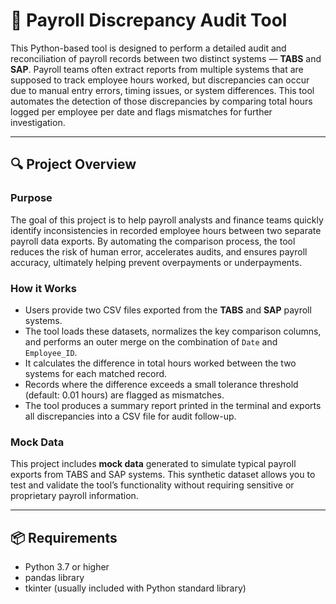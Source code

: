 # 🧾 Payroll Discrepancy Audit Tool

This Python-based tool is designed to perform a detailed audit and reconciliation of payroll records between two distinct systems — **TABS** and **SAP**. Payroll teams often extract reports from multiple systems that are supposed to track employee hours worked, but discrepancies can occur due to manual entry errors, timing issues, or system differences. This tool automates the detection of those discrepancies by comparing total hours logged per employee per date and flags mismatches for further investigation.

---

## 🔍 Project Overview

### Purpose

The goal of this project is to help payroll analysts and finance teams quickly identify inconsistencies in recorded employee hours between two separate payroll data exports. By automating the comparison process, the tool reduces the risk of human error, accelerates audits, and ensures payroll accuracy, ultimately helping prevent overpayments or underpayments.

### How it Works

- Users provide two CSV files exported from the **TABS** and **SAP** payroll systems.
- The tool loads these datasets, normalizes the key comparison columns, and performs an outer merge on the combination of `Date` and `Employee_ID`.
- It calculates the difference in total hours worked between the two systems for each matched record.
- Records where the difference exceeds a small tolerance threshold (default: 0.01 hours) are flagged as mismatches.
- The tool produces a summary report printed in the terminal and exports all discrepancies into a CSV file for audit follow-up.

### Mock Data

This project includes **mock data** generated to simulate typical payroll exports from TABS and SAP systems. This synthetic dataset allows you to test and validate the tool’s functionality without requiring sensitive or proprietary payroll information.

---

## 📦 Requirements

- Python 3.7 or higher
- pandas library
- tkinter (usually included with Python standard library)
